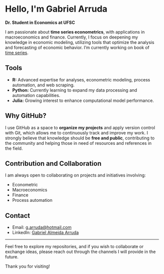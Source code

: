 # Hello, I'm Gabriel  Arruda

**Dr. Student in Economics at UFSC**

I am passionate about **time series econometrics**, with applications in macroeconomics and finance. Currently, I focus on deepening my knowledge in economic modeling, utilizing tools that optimize the analysis and forecasting of economic behavior. I’m currently working on book of [time series](https://github.com/g-arruda/series-temporais).

## Tools

- **R:** Advanced expertise for analyses, econometric modeling, process automation, and web scraping.
- **Python:** Currently learning to expand my data processing and automation capabilities.
- **Julia:** Growing interest to enhance computational model performance.

## Why GitHub?

I use GitHub as a space to **organize my projects** and apply version control with Git, which allows me to continuously track and improve my work. I strongly believe that knowledge should be **free and public**, contributing to the community and helping those in need of resources and references in the field.

## Contribution and Collaboration

I am always open to collaborating on projects and initiatives involving:
- Econometric 
- Macroeconomics
- Finance
- Process automation

## Contact
- Email: g.arruda@hotmail.com
- LinkedIn: [Gabriel Almeida Arruda](https://www.linkedin.com/in/gabriel-almeida-arruda/)


---

Feel free to explore my repositories, and if you wish to collaborate or exchange ideas, please reach out through the channels I will provide in the future.

Thank you for visiting!
